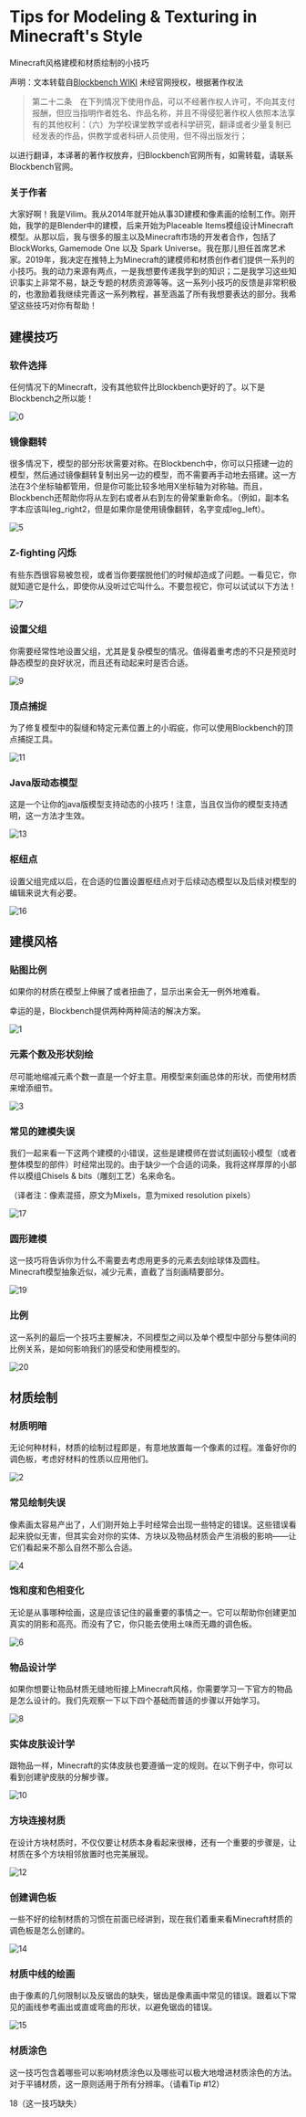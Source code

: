 # Tips for Modeling & Texturing in Minecraft's Style

Minecraft风格建模和材质绘制的小技巧



声明：文本转载自[Blockbench WIKI](https://www.blockbench.net/wiki/guides/minecraft-modeling-texturing-tips) 未经官网授权，根据著作权法

> 第二十二条　在下列情况下使用作品，可以不经著作权人许可，不向其支付报酬，但应当指明作者姓名、作品名称，并且不得侵犯著作权人依照本法享有的其他权利：（六）为学校课堂教学或者科学研究，翻译或者少量复制已经发表的作品，供教学或者科研人员使用，但不得出版发行；

以进行翻译，本译著的著作权放弃，归Blockbench官网所有，如需转载，请联系Blockbench官网。



### 关于作者

大家好啊！我是Vilim。我从2014年就开始从事3D建模和像素画的绘制工作。刚开始，我学的是Blender中的建模，后来开始为Placeable Items模组设计Minecraft模型。从那以后，我与很多的服主以及Minecraft市场的开发者合作，包括了BlockWorks, Gamemode One 以及 Spark Universe。我在那儿担任首席艺术家。2019年，我决定在推特上为Minecraft的建模师和材质创作者们提供一系列的小技巧。我的动力来源有两点，一是我想要传递我学到的知识；二是我学习这些知识事实上非常不易，缺乏专题的材质资源等等。这一系列小技巧的反馈是非常积极的，也激励着我继续完善这一系列教程，甚至涵盖了所有我想要表达的部分。我希望这些技巧对你有帮助！

## 建模技巧

### 软件选择

任何情况下的Minecraft，没有其他软件比Blockbench更好的了。以下是Blockbench之所以能！

![0](https://z3.ax1x.com/2021/07/09/RxovKs.png)

### 镜像翻转

很多情况下，模型的部分形状需要对称。在Blockbench中，你可以只搭建一边的模型，然后通过镜像翻转复制出另一边的模型，而不需要再手动地去搭建。这一方法在3个坐标轴都管用，但是你可能比较多地用X坐标轴为对称轴。而且，Blockbench还帮助你将从左到右或者从右到左的骨架重新命名。（例如，副本名字本应该叫leg_right2，但是如果你是使用镜像翻转，名字变成leg_left）。

![5](https://z3.ax1x.com/2021/07/09/RxT9aV.jpg)

### Z-fighting 闪烁

有些东西很容易被忽视，或者当你要摆脱他们的时候却造成了问题。一看见它，你就知道它是什么，即使你从没听过它叫什么。不要忽视它，你可以试试以下方法！

![7](https://z3.ax1x.com/2021/07/09/RxTiPU.png)

### 设置父组

你需要经常性地设置父组，尤其是复杂模型的情况。值得着重考虑的不只是预览时静态模型的良好状况，而且还有动起来时是否合适。

![9](https://z3.ax1x.com/2021/07/09/RxTVM9.png)

### 顶点捕捉

为了修复模型中的裂缝和特定元素位置上的小瑕疵，你可以使用Blockbench的顶点捕捉工具。

![11](https://z3.ax1x.com/2021/07/09/RxTZrR.png)

### Java版动态模型

这是一个让你的java版模型支持动态的小技巧！注意，当且仅当你的模型支持透明，这一方法才生效。

![13](https://z3.ax1x.com/2021/07/09/RxTnVx.png)

### 枢纽点

设置父组完成以后，在合适的位置设置枢纽点对于后续动态模型以及后续对模型的编辑来说大有必要。

![16](https://z3.ax1x.com/2021/07/09/RxTQPO.png)

## 建模风格

### 贴图比例

如果你的材质在模型上伸展了或者扭曲了，显示出来会无一例外地难看。

幸运的是，Blockbench提供两种两种简洁的解决方案。

![1](https://z3.ax1x.com/2021/07/09/Rxozbq.png)

### 元素个数及形状刻绘

尽可能地缩减元素个数一直是一个好主意。用模型来刻画总体的形状，而使用材质来增添细节。

![3](https://z3.ax1x.com/2021/07/09/RxTpV0.png)

### 常见的建模失误

我们一起来看一下这两个建模的小错误，这些是建模师在尝试刻画较小模型（或者整体模型的部件）时经常出现的。由于缺少一个合适的词条，我将这样厚厚的小部件以模组Chisels & bits（雕刻工艺）名来命名。

（译者注：像素混搭，原文为Mixels，意为mixed resolution pixels）

![17](https://z3.ax1x.com/2021/07/09/RxTlGD.png)

### 圆形建模

这一技巧将告诉你为什么不需要去考虑用更多的元素去刻绘球体及圆柱。Minecraft模型抽象近似，减少元素，直截了当刻画精要部分。

![19](https://z3.ax1x.com/2021/07/09/RxT3xH.png)

### 比例

这一系列的最后一个技巧主要解决，不同模型之间以及单个模型中部分与整体间的比例关系，是如何影响我们的感受和使用模型的。

![20](https://z3.ax1x.com/2021/07/09/RxT1Re.png)

## 材质绘制

### 材质明暗

无论何种材料，材质的绘制过程即是，有意地放置每一个像素的过程。准备好你的调色板，考虑好材料的性质以应用他们。

![2](https://z3.ax1x.com/2021/07/09/Rxoxrn.png)

### 常见绘制失误

像素画太容易产出了，人们刚开始上手时经常会出现一些特定的错误。这些错误看起来貌似无害，但其实会对你的实体、方块以及物品材质会产生消极的影响——让它们看起来不那么自然不那么合适。

![4](https://z3.ax1x.com/2021/07/09/RxoXvj.png)

### 饱和度和色相变化

无论是从事哪种绘画，这是应该记住的最重要的事情之一。它可以帮助你创建更加真实的阴影和高亮。而没有了它，你只能去使用土味而无趣的调色板。

![6](https://z3.ax1x.com/2021/07/09/RxTC5T.png)

### 物品设计学

如果你想要让物品材质无缝地衔接上Minecraft风格，你需要学习一下官方的物品是怎么设计的。我们先观察一下以下四个基础而普适的步骤以开始学习。

![8](https://z3.ax1x.com/2021/07/09/RxTFGF.png)

### 实体皮肤设计学

跟物品一样，Minecraft的实体皮肤也要遵循一定的规则。在以下例子中，你可以看到创建驴皮肤的分解步骤。

![10](https://z3.ax1x.com/2021/07/09/RxTAxJ.png)

### 方块连接材质

在设计方块材质时，不仅仅要让材质本身看起来很棒，还有一个重要的步骤是，让材质在多个方块相邻放置时也完美展现。

![12](https://z3.ax1x.com/2021/07/09/RxTeq1.png)

### 创建调色板

一些不好的绘制材质的习惯在前面已经讲到，现在我们着重来看Minecraft材质的调色板是怎么创建的。

![14](https://z3.ax1x.com/2021/07/09/RxTua6.png)

### 材质中线的绘画

由于像素的几何限制以及反锯齿的缺失，锯齿是像素画中常见的错误。跟着以下常见的画线参考画出或直或弯曲的形状，以避免锯齿的错误。

![15](https://z3.ax1x.com/2021/07/09/RxTKIK.png)

### 材质涂色

这一技巧包含着哪些可以影响材质涂色以及哪些可以极大地增进材质涂色的方法。对于平铺材质，这一原则适用于所有分辨率。（请看Tip #12）

18（这一技巧缺失）




